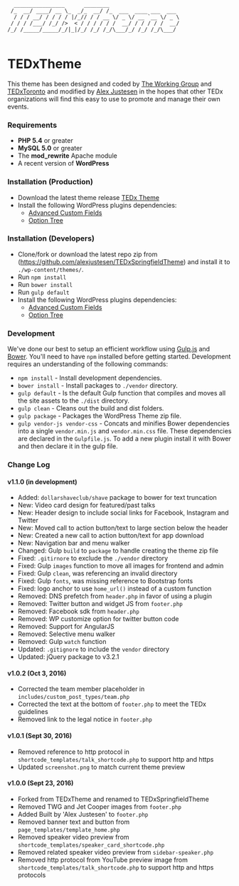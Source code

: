 ```
  ________________      ________                      
 /_  __/ ____/ __ \_  _/_  __/ /_  ___  ____ ___  ___ 
  / / / __/ / / / / |/_// / / __ \/ _ \/ __ `__ \/ _ \
 / / / /___/ /_/ />  < / / / / / /  __/ / / / / /  __/
/_/ /_____/_____/_/|_|/_/ /_/ /_/\___/_/ /_/ /_/\___/ 
                                                      
```

# TEDxTheme

This theme has been designed and coded by [The Working Group](http://twg.ca) and [TEDxToronto](http://www.tedxtoronto.com) and modified by [Alex Justesen](http://alexjustesen.com) in the hopes that other TEDx organizations will find this easy to use to promote and manage their own events.

### Requirements

* **PHP 5.4** or greater
* **MySQL 5.0** or greater
* The **mod_rewrite** Apache module
* A recent version of **WordPress**

### Installation (Production)
* Download the latest theme release [TEDx Theme](https://github.com/alexjustesen/TEDxSpringfieldTheme/releases)
* Install the following WordPress plugins dependencies:
    * [Advanced Custom Fields](http://www.advancedcustomfields.com/)
    * [Option Tree](https://wordpress.org/plugins/option-tree/)

### Installation (Developers)

* Clone/fork or download the latest repo zip from (https://github.com/alexjustesen/TEDxSpringfieldTheme) and install it to `./wp-content/themes/`.
* Run `npm install`
* Run `bower install`
* Run `gulp default`
* Install the following WordPress plugins dependencies:
    * [Advanced Custom Fields](http://www.advancedcustomfields.com/)
    * [Option Tree](https://wordpress.org/plugins/option-tree/)


### Development

We've done our best to setup an efficient workflow using [Gulp.js](http://gulpjs.com/) and [Bower](http://bower.io/). You'll need to have `npm` installed before getting started. Development requires an understanding of the following commands:

* `npm install` - Install development dependencies.
* `bower install` - Install packages to `./vendor` directory.
* `gulp default` - Is the default Gulp function that compiles and moves all the site assets to the `./dist` directory.
* `gulp clean` - Cleans out the build and dist folders.
* `gulp package` - Packages the WordPress Theme zip file.
* `gulp vendor-js vendor-css` - Concats and minifies Bower dependencies into a single `vendor.min.js` and `vendor.min.css` file. These dependencies are declared in the `Gulpfile.js`. To add a new plugin install it with Bower and then declare it in the gulp file.


### Change Log

#### v1.1.0 (in development)
- Added: `dollarshaveclub/shave` package to bower for text truncation
- New: Video card design for featured/past talks
- New: Header design to include social links for Facebook, Instagram and Twitter
- New: Moved call to action button/text to large section below the header
- New: Created a new call to action button/text for app download
- New: Navigation bar and menu walker
- Changed: Gulp `build` to `package` to handle creating the theme zip file
- Fixed: `.gitirnore` to exclude the `./vendor` directory
- Fixed: Gulp `images` function to move all images for frontend and admin
- Fixed: Gulp `clean`, was referencing an invalid directory
- Fixed: Gulp `fonts`, was missing reference to Bootstrap fonts
- Fixed: logo anchor to use `home_url()` instead of a custom function
- Removed: DNS prefetch from `header.php` in favor of using a plugin
- Removed: Twitter button and widget JS from `footer.php`
- Removed: Facebook sdk from `header.php`
- Removed: WP customize option for twitter button code
- Removed: Support for AngularJS
- Removed: Selective menu walker
- Removed: Gulp `watch` function
- Updated: `.gitignore` to include the `vendor` directory
- Updated: jQuery package to v3.2.1

#### v1.0.2 (Oct 3, 2016)
- Corrected the team member placeholder in `includes/custom_post_types/team.php`
- Corrected the text at the bottom of `footer.php` to meet the TEDx guidelines
- Removed link to the legal notice in `footer.php`

#### v1.0.1 (Sept 30, 2016)
- Removed reference to http protocol in `shortcode_templates/talk_shortcode.php` to support http and https
- Updated `screenshot.png` to match current theme preview

#### v1.0.0 (Sept 23, 2016)
- Forked from TEDxTheme and renamed to TEDxSpringfieldTheme
- Removed TWG and Jet Cooper images from `footer.php`
- Added Built by 'Alex Justesen' to `footer.php`
- Removed banner text and button from `page_templates/template_home.php`
- Removed speaker video preview from `shortcode_templates/speaker_card_shortcode.php`
- Removed related speaker video preview from `sidebar-speaker.php`
- Removed http protocol from YouTube preview image from `shortcode_templates/talk_shortcode.php` to support http and https protocols